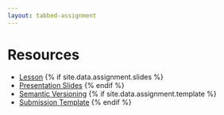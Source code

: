 ```yaml
---
layout: tabbed-assignment
---
```


# Resources

* [Lesson][]
{% if site.data.assignment.slides %}
* [Presentation Slides][slides]
{% endif %}
* [Semantic Versioning][semver]
{% if site.data.assignment.template %}
* [Submission Template][template]
{% endif %}

[semver]: <https://semver.org/>

<!-- Don't edit links here, change them in _data/assignment.yml instead, -->

[lesson]: <{{site.data.assignment.lesson}}>
[slides]: <{{site.data.assignment.slides}}>
[template]: <{{site.data.assignment.template}}>
